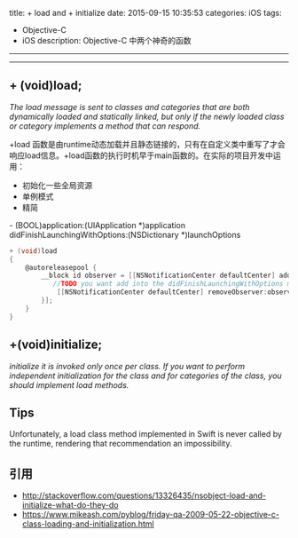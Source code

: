 title: + load and + initialize
date: 2015-09-15 10:35:53
categories: iOS
tags:
- Objective-C
- iOS
description: Objective-C 中两个神奇的函数
---


<!--more-->
---------
##  + (void)load;

*The load message is sent to classes and categories that are both dynamically loaded and statically linked, but only if the newly loaded class or category implements a method that can respond.*

+load 函数是由runtime动态加载并且静态链接的，只有在自定义类中重写了才会响应load信息。+load函数的执行时机早于main函数的。在实际的项目开发中运用：

+ 初始化一些全局资源
+ 单例模式
+ 精简

\- (BOOL)application:(UIApplication *)application didFinishLaunchingWithOptions:(NSDictionary *)launchOptions

``` Objective-C
+ (void)load
{
    @autoreleasepool {
        __block id observer = [[NSNotificationCenter defaultCenter] addObserverForName:UIApplicationDidFinishLaunchingNotification object:nil queue:nil usingBlock:^(NSNotification *note) {
           //TODO you want add into the didFinishLaunchingWithOptions method
            [[NSNotificationCenter defaultCenter] removeObserver:observer];
        }];
    }
}
```

## +(void)initialize;

>
*initialize it is invoked only once per class. If you want to perform independent initialization for the class and for categories of the class, you should implement load methods.*



## Tips
Unfortunately, a load class method implemented in Swift is never called by the runtime, rendering that recommendation an impossibility.

## 引用
+ http://stackoverflow.com/questions/13326435/nsobject-load-and-initialize-what-do-they-do
+ https://www.mikeash.com/pyblog/friday-qa-2009-05-22-objective-c-class-loading-and-initialization.html
